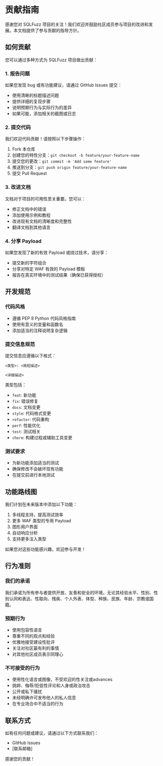 # 贡献指南

感谢您对 SQLFuzz 项目的关注！我们欢迎并鼓励社区成员参与项目的改进和发展。本文档提供了参与贡献的指导方针。

## 如何贡献

您可以通过多种方式为 SQLFuzz 项目做出贡献：

### 1. 报告问题

如果您发现 bug 或有功能建议，请通过 GitHub Issues 提交：

- 使用清晰的标题描述问题
- 提供详细的复现步骤
- 说明预期行为与实际行为的差异
- 如果可能，添加相关的截图或日志

### 2. 提交代码

我们欢迎代码贡献！请按照以下步骤操作：

1. Fork 本仓库
2. 创建您的特性分支：`git checkout -b feature/your-feature-name`
3. 提交您的更改：`git commit -m 'Add some feature'`
4. 推送到分支：`git push origin feature/your-feature-name`
5. 提交 Pull Request

### 3. 改进文档

文档对于项目的可用性至关重要。您可以：

- 修正文档中的错误
- 添加使用示例和教程
- 改进现有文档的清晰度和完整性
- 翻译文档到其他语言

### 4. 分享 Payload

如果您发现了新的有效 Payload 或绕过技术，请分享：

- 提交新的字符组合
- 分享对特定 WAF 有效的 Payload 模板
- 报告在真实环境中的测试结果（确保已获得授权）

## 开发规范

### 代码风格

- 遵循 PEP 8 Python 代码风格指南
- 使用有意义的变量和函数名
- 添加适当的注释说明复杂逻辑

### 提交信息规范

提交信息应遵循以下格式：

```
<类型>: <简短描述>

<详细描述>
```

类型包括：
- `feat`: 新功能
- `fix`: 错误修复
- `docs`: 文档变更
- `style`: 代码格式变更
- `refactor`: 代码重构
- `perf`: 性能优化
- `test`: 测试相关
- `chore`: 构建过程或辅助工具变更

### 测试要求

- 为新功能添加适当的测试
- 确保修改不会破坏现有功能
- 在提交前进行本地测试

## 功能路线图

我们计划在未来版本中添加以下功能：

1. 多线程支持，提高测试效率
2. 更多 WAF 类型的专用 Payload
3. 图形用户界面
4. 自动响应分析
5. 支持更多注入类型

如果您对这些功能感兴趣，欢迎参与开发！

## 行为准则

### 我们的承诺

我们承诺为所有参与者提供开放、友善和安全的环境，无论其经验水平、性别、性别认同和表达、性取向、残疾、个人外表、体型、种族、民族、年龄、宗教或国籍。

### 预期行为

- 使用包容性语言
- 尊重不同的观点和经验
- 优雅地接受建设性批评
- 关注对社区最有利的事情
- 对其他社区成员表示同理心

### 不可接受的行为

- 使用性化语言或图像，不受欢迎的性关注或advances
- 挑衅、侮辱/贬低性评论和人身或政治攻击
- 公开或私下骚扰
- 未经明确许可发布他人的私人信息
- 在专业场合中不适当的行为

## 联系方式

如有任何问题或建议，请通过以下方式联系我们：

- GitHub Issues
- [联系邮箱]

感谢您的贡献！ 